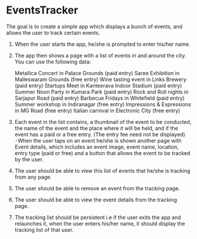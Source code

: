 EventsTracker
=============
The goal is to create a simple app which displays a bunch of events, and allows the user to track certain events.

1.	When the user starts the app, he/she is prompted to enter his/her name.
2.	The app then shows a page with a list of events in and around the city. You can use the following data:

	Metallica Concert in Palace Grounds (paid entry)
	Saree Exhibition in Malleswaram Grounds (free entry)
	Wine tasting event in Links Brewery (paid entry)
	Startups Meet in Kanteerava Indoor Stadium (paid entry)
	Summer Noon Party in Kumara Park (paid entry)
	Rock and Roll nights in Sarjapur Road (paid entry)
	Barbecue Fridays in Whitefield (paid entry)
	Summer workshop in Indiranagar (free entry)
	Impressions & Expressions in MG Road (free entry)
	Italian carnival in Electronic City (free entry)

3.	Each event in the list contains, a thumbnail of the event to be conducted, the name of the event and the place where 
it will be held, and if the event has a paid or a free entry. (The entry fee need not be displayed)
⁃When the user taps on an event he/she is shown another page with Event details, which includes an event image, event 
name, location, entry type (paid or free) and a button that allows the event to be tracked by the user.
4.	The user should be able to view this list of events that he/she is tracking from any page.
5.	The user should be able to remove an event from the tracking page.
6.	The user should be able to view the event details from the tracking page.
7.	The tracking list should be persistent i.e if the user exits the app and relaunches it, when the user enters his/her 
name, it should display the tracking list of that user.

